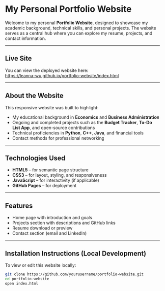 # My Personal Portfolio Website

Welcome to my personal **Portfolio Website**, designed to showcase my academic background, technical skills, and personal 
projects. The website serves as a central hub where you can explore my resume, projects, and contact information.

---

## Live Site

You can view the deployed website here:  
https://leanna-wu.github.io/portfolio-website/index.html

---

## About the Website

This responsive website was built to highlight:
- My educational background in **Economics** and **Business Administration**
- Ongoing and completed projects such as the **Budget Tracker**, **To-Do List App**, and open-source contributions
- Technical proficiencies in **Python**, **C++**, **Java**, and financial tools
- Contact methods for professional networking

---

## Technologies Used

- **HTML5** – for semantic page structure  
- **CSS3** – for layout, styling, and responsiveness  
- **JavaScript** – for interactivity (if applicable)  
- **GitHub Pages** – for deployment  

---

## Features

- Home page with introduction and goals  
- Projects section with descriptions and GitHub links  
- Resume download or preview  
- Contact section (email and LinkedIn)

---

## Installation Instructions (Local Development)

To view or edit this website locally:

```bash
git clone https://github.com/yourusername/portfolio-website.git
cd portfolio-website
open index.html
